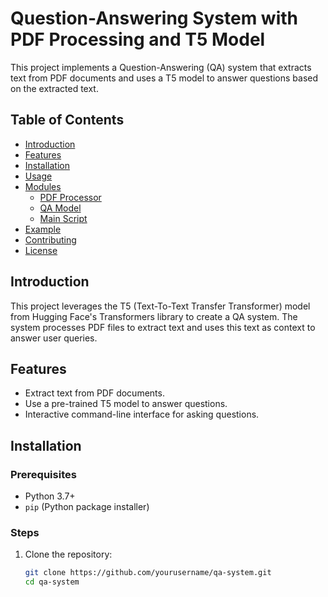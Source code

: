 # Question-Answering System with PDF Processing and T5 Model

This project implements a Question-Answering (QA) system that extracts text from PDF documents and uses a T5 model to answer questions based on the extracted text.

## Table of Contents

- [Introduction](#introduction)
- [Features](#features)
- [Installation](#installation)
- [Usage](#usage)
- [Modules](#modules)
  - [PDF Processor](#pdf-processor)
  - [QA Model](#qa-model)
  - [Main Script](#main-script)
- [Example](#example)
- [Contributing](#contributing)
- [License](#license)

## Introduction

This project leverages the T5 (Text-To-Text Transfer Transformer) model from Hugging Face's Transformers library to create a QA system. The system processes PDF files to extract text and uses this text as context to answer user queries.

## Features

- Extract text from PDF documents.
- Use a pre-trained T5 model to answer questions.
- Interactive command-line interface for asking questions.

## Installation

### Prerequisites

- Python 3.7+
- `pip` (Python package installer)

### Steps

1. Clone the repository:
   ```bash
   git clone https://github.com/yourusername/qa-system.git
   cd qa-system
